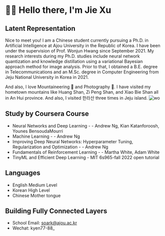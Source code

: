 # 👋👋 Hello there, I'm Jie Xu

## Latent Representation


Nice to meet you! I am a Chinese student currently pursuing a Ph.D. in Artificial Intelligence at Ajou University in the Republic of Korea. I have been under the supervision of Prof. Wonjun Hwang since September 2021. My research interests during my Ph.D. studies include neural network quantization and knowledge distillation using a variational Bayesian approach method for image analysis. Prior to that, I obtained a B.E. degree in Telecommunications and an M.Sc. degree in Computer Engineering from Jeju National University in Korea in 2021.

And also, I love Mountaineering 🗻 and Photography 📸. I have visited my hometown mountains like Huang Shan, Zi Peng Shan, and Xiao Bie Shan all in An Hui province.  And also, I visited 한라산 three times in Jeju island.
![wo](https://github.com/Luadoo/Luadoo/assets/58927660/7ca1a78e-ac4b-45c7-bb8a-d0bd4e4f16fc)

## Study by Coursera Course
* Neural Networks and Deep Learning - - Andrew Ng, Kian Katanforoosh, Younes BensoudaMourri
* Machine Learning - - Andrew Ng
* Improving Deep Neural Networks: Hyperparameter Tuning, Regularization and Optimization - - Andrew Ng
* Fundamentals of Reinforcement Learning - - Martha White, Adam White
* TinyML and Efficient Deep Learning - MIT 6s965-fall 2022 open tutorial

## Languages
* English Medium Level
* Korean High Level
* Chinese Mother tongue

## Building Fully Connected Layers
* School Email: soark@ajou.ac.kr
* Wechat: kyen77-88_

